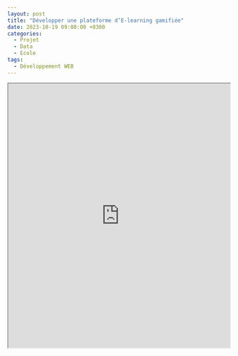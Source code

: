 ```yaml
---
layout: post
title: "Développer une plateforme d’E-learning gamifiée"
date: 2023-10-19 09:00:00 +0300
categories:
  - Projet
  - Data
  - Ecole
tags:
  - Développement WEB
---
```



<iframe src="https://drive.google.com/file/d/1pd1qaiUPj4b-vW9Vj8PD9DAeLnSSn2Fx/view?usp=sharing" width="100%" height="600px"></iframe>
